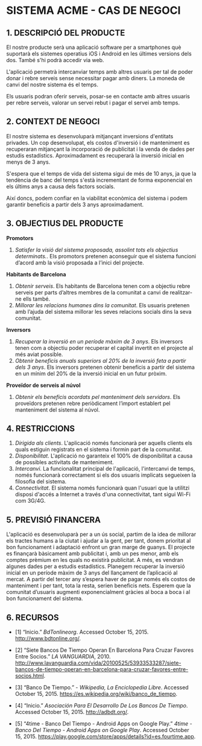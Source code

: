 ﻿# **SISTEMA ACME - CAS DE NEGOCI** #

## **1. DESCRIPCIÓ DEL PRODUCTE** ##

El nostre producte serà una aplicació software per a smartphones què suportarà els sistemes operatius iOS i Android en les últimes versions dels dos. També s'hi podrà accedir via web.

L'aplicació permetrà intercanviar temps amb altres usuaris per tal de poder donar i rebre serveis sense necessitar pagar amb diners. La moneda de canvi del nostre sistema és el temps.

Els usuaris podran oferir serveis, posar-se en contacte amb altres usuaris per rebre serveis, valorar un servei rebut i pagar el servei amb temps.

## **2. CONTEXT DE NEGOCI** ##

El nostre sistema es desenvoluparà mitjançant inversions d'entitats privades. Un cop desenvolupat, els costos d'inversió i de manteniment es recuperaran mitjançant la incorporació de publicitat i la venda de dades per estudis estadístics. Aproximadament es recuperarà la inversió inicial en menys de 3 anys.

S'espera que el temps de vida del sistema sigui de més de 10 anys, ja que la tendència de banc del temps s'està incrementant de forma exponencial en els últims anys a causa dels factors socials.

Així doncs, podem confiar en la viabilitat econòmica del sistema i podem garantir beneficis a partir dels 3 anys aproximadament. 

## **3. OBJECTIUS DEL PRODUCTE** ##

**Promotors**

1. *Satisfer la visió del sistema proposada, assolint tots els objectius determinats.*. Els promotors pretenen aconseguir que el sistema funcioni d’acord amb la visió proposada a l’inici del projecte.

**Habitants de Barcelona**

1. *Obtenir serveis*. Els habitants de Barcelona tenen com a objectiu rebre serveis per parts d’altres membres de la comunitat a canvi de realitzar-ne ells també.
2. *Millorar les relacions humanes dins la comunitat*. Els usuaris pretenen amb l’ajuda del sistema millorar les seves relacions socials dins la seva comunitat.


**Inversors**

1. *Recuperar la inversió en un període màxim de 3 anys*. Els inversors tenen com a objectiu poder recuperar el capital invertit en el projecte al més aviat possible.
2. *Obtenir beneficis anuals superiors al 20% de la inversió feta a partir dels 3 anys*. Els inversors pretenen obtenir beneficis a partir del sistema en un mínim del 20% de la inversió inicial en un futur pròxim.

**Proveïdor de serveis al núvol**

1. *Obtenir els beneficis acordats pel manteniment dels servidors*. Els proveïdors pretenen rebre periòdicament l’import establert pel manteniment del sistema al núvol.



## **4. RESTRICCIONS** ##

1. *Dirigida als clients*. L'aplicació només funcionarà per aquells clients els quals estiguin registrats en el sistema i formin part de la comunitat.
2. *Disponibilitat*. L'aplicació no garanteix el 100% de disponibilitat a causa de possibles activitats de manteniment.
3. *Intercanvi*. La funcionalitat principal de l'aplicació, l'intercanvi de temps, només funcionarà correctament si els dos usuaris implicats segueixen la filosofia del sistema.
4. *Connectivitat*. El sistema només funcionarà quan l'usuari que la utilitzi disposi d'accés a Internet a través d'una connectivitat, tant sigui Wi-Fi com 3G/4G.



## **5. PREVISIÓ FINANCERA** ##

L'aplicació es desenvoluparà per a un ús social, partim de la idea de millorar els tractes humans a la ciutat i ajudar a la gent, per tant, donem prioritat al bon funcionament i adaptació enfront un gran marge de guanys.
El projecte es finançarà bàsicament amb publicitat i, amb un pes menor, amb els comptes prèmium en les quals no existirà publicitat. A més, es vendran algunes dades per a estudis estadístics.
Planegem recuperar la inversió inicial en un període màxim de 3 anys del llançament de l’aplicació al mercat. A partir del tercer any s’espera haver de pagar només els costos de manteniment i per tant, tota la resta, serien beneficis nets.
Esperem que la comunitat d’usuaris augmenti exponencialment gràcies al boca a boca i al bon funcionament del sistema.


## **6. RECURSOS** ##

* [1] “Inicio.” *BdTonlineorg*. Accessed October 15, 2015. http://www.bdtonline.org/.

* [2] “Siete Bancos De Tiempo Operan En Barcelona Para Cruzar Favores Entre Socios.” *LA VANGUARDIA*, 2010. http://www.lavanguardia.com/vida/20100525/53933533287/siete-bancos-de-tiempo-operan-en-barcelona-para-cruzar-favores-entre-socios.html.

* [3] “Banco De Tiempo.” - *Wikipedia, La Enciclopedia Libre*. Accessed October 15, 2015. https://es.wikipedia.org/wiki/banco_de_tiempo.

* [4] “Inicio.” *Asociación Para El Desarrollo De Los Bancos De Tiempo*. Accessed October 15, 2015. http://adbdt.org/.

* [5] “4time - Banco Del Tiempo - Android Apps on Google Play.” *4time - Banco Del Tiempo - Android Apps on Google Play*. Accessed October 15, 2015. https://play.google.com/store/apps/details?id=es.fourtime.app.
